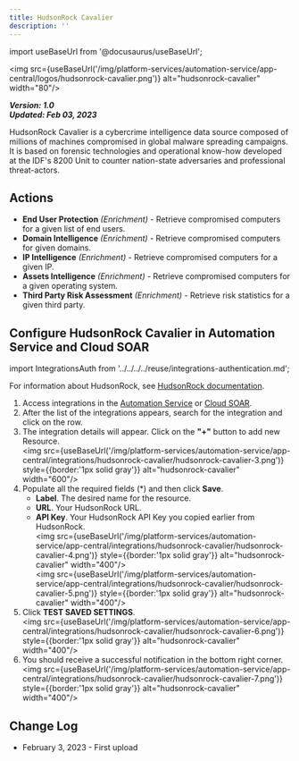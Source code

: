 ```yaml
---
title: HudsonRock Cavalier
description: ''
---
```

import useBaseUrl from '@docusaurus/useBaseUrl';

<img src={useBaseUrl('/img/platform-services/automation-service/app-central/logos/hudsonrock-cavalier.png')} alt="hudsonrock-cavalier" width="80"/>

***Version: 1.0  
Updated: Feb 03, 2023***

HudsonRock Cavalier is a cybercrime intelligence data source composed of millions of machines compromised in global malware spreading campaigns. It is based on forensic technologies and operational know-how developed at the IDF's 8200 Unit to counter nation-state adversaries and professional threat-actors.

## Actions

* **End User Protection** *(Enrichment)* - Retrieve compromised computers for a given list of end users.
* **Domain Intelligence** *(Enrichment)* - Retrieve compromised computers for given domains.
* **IP Intelligence** *(Enrichment)* - Retrieve compromised computers for a given IP.
* **Assets Intelligence** *(Enrichment)* - Retrieve compromised computers for a given operating system.
* **Third Party Risk Assessment** *(Enrichment)* - Retrieve risk statistics for a given third party.

## Configure HudsonRock Cavalier in Automation Service and Cloud SOAR

import IntegrationsAuth from '../../../../reuse/integrations-authentication.md';

<IntegrationsAuth/>

For information about HudsonRock, see [HudsonRock documentation](https://docs.hudsonrock.com/).

1. Access integrations in the [Automation Service](/docs/platform-services/automation-service/automation-service-integrations/#view-integrations) or [Cloud SOAR](/docs/cloud-soar/automation).
1. After the list of the integrations appears, search for the integration and click on the row.
1. The integration details will appear. Click on the **"+"** button to add new Resource.<br/><img src={useBaseUrl('/img/platform-services/automation-service/app-central/integrations/hudsonrock-cavalier/hudsonrock-cavalier-3.png')} style={{border:'1px solid gray'}} alt="hudsonrock-cavalier" width="600"/>
1. Populate all the required fields (\*) and then click **Save**.
   * **Label**. The desired name for the resource.
   * **URL**. Your HudsonRock URL.
   * **API Key**. Your HudsonRock API Key you copied earlier from HudsonRock.<br/><img src={useBaseUrl('/img/platform-services/automation-service/app-central/integrations/hudsonrock-cavalier/hudsonrock-cavalier-4.png')} style={{border:'1px solid gray'}} alt="hudsonrock-cavalier" width="400"/><br/><img src={useBaseUrl('/img/platform-services/automation-service/app-central/integrations/hudsonrock-cavalier/hudsonrock-cavalier-5.png')} style={{border:'1px solid gray'}} alt="hudsonrock-cavalier" width="400"/>
1. Click **TEST SAVED SETTINGS**.<br/><img src={useBaseUrl('/img/platform-services/automation-service/app-central/integrations/hudsonrock-cavalier/hudsonrock-cavalier-6.png')} style={{border:'1px solid gray'}} alt="hudsonrock-cavalier" width="400"/>
1. You should receive a successful notification in the bottom right corner.<br/><img src={useBaseUrl('/img/platform-services/automation-service/app-central/integrations/hudsonrock-cavalier/hudsonrock-cavalier-7.png')} style={{border:'1px solid gray'}} alt="hudsonrock-cavalier" width="400"/>

## Change Log

* February 3, 2023 - First upload
